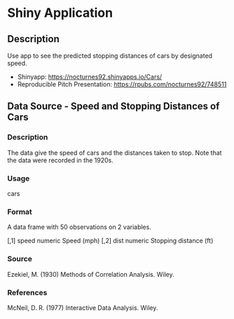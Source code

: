 # Shiny Application

## Description

Use app to see the predicted stopping distances of cars by designated speed. 

- Shinyapp: https://nocturnes92.shinyapps.io/Cars/
- Reproducible Pitch Presentation: https://rpubs.com/nocturnes92/748511

## Data Source - Speed and Stopping Distances of Cars

### Description 

The data give the speed of cars and the distances taken to stop. Note that the data were recorded in the 1920s.

### Usage

cars

### Format

A data frame with 50 observations on 2 variables.

[,1]	speed	numeric	Speed (mph)
[,2]	dist	numeric	Stopping distance (ft)

### Source

Ezekiel, M. (1930) Methods of Correlation Analysis. Wiley.

### References

McNeil, D. R. (1977) Interactive Data Analysis. Wiley.
